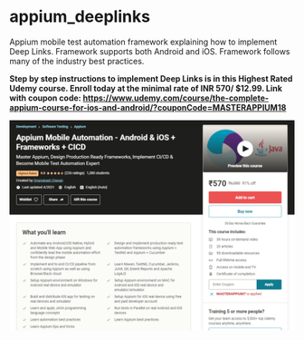 # appium_deeplinks
Appium mobile test automation framework explaining how to implement Deep Links.
Framework supports both Android and iOS.
Framework follows many of the industry best practices.

**Step by step instructions to implement Deep Links is in this Highest Rated Udemy course.
Enroll today at the minimal rate of INR 570/ $12.99.
Link with coupon code: https://www.udemy.com/course/the-complete-appium-course-for-ios-and-android/?couponCode=MASTERAPPIUM18**

![One of the most comprehensive Appium course ever created](/CourseLandingPage.PNG)
